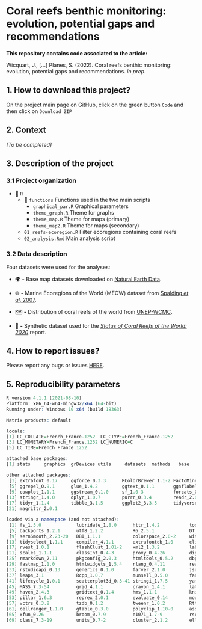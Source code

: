 # **Coral reefs benthic monitoring: evolution, potential gaps and recommendations**


**This repository contains code associated to the article:**

Wicquart, J., [...] Planes, S. (2022). Coral reefs benthic monitoring: evolution, potential gaps and recommendations. _in prep_.


## 1. How to download this project?

On the project main page on GitHub, click on the green button `Code` and then click on `Download ZIP`

## 2. Context

*[To be completed]*

## 3. Description of the project

### 3.1 Project organization

* :open_file_folder: `R`
  + :open_file_folder: `functions` Functions used in the two main scripts
    - `graphical_par.R` Graphical parameters
    - `theme_graph.R` Theme for graphs
    - `theme_map.R` Theme for maps (primary)
    - `theme_map2.R` Theme for maps (secondary)
  + `01_reefs-ecoregion.R` Filter ecoregions containing coral reefs
  + `02_analysis.Rmd` Main analysis script

### 3.2 Data description

Four datasets were used for the analyses:

* :earth_africa: **-** Base map datasets downloaded on [Natural Earth Data](https://www.naturalearthdata.com/downloads/10m-physical-vectors/).

* :globe_with_meridians: **-** Marine Ecoregions of the World (MEOW) dataset from [Spalding *et al*, 2007](https://academic.oup.com/bioscience/article/57/7/573/238419).

* :world_map:	**-** Distribution of coral reefs of the world from [UNEP-WCMC](https://data.unep-wcmc.org/datasets/1).

* :diving_mask:	**-** Synthetic dataset used for the [*Status of Coral Reefs of the World: 2020*](https://gcrmn.net/2020-report/) report.

## 4. How to report issues?

Please report any bugs or issues [HERE](https://github.com/JWicquart/monitoring_reefs/issues).


## 5. Reproducibility parameters

```R
R version 4.1.1 (2021-08-10)
Platform: x86_64-w64-mingw32/x64 (64-bit)
Running under: Windows 10 x64 (build 18363)

Matrix products: default

locale:
[1] LC_COLLATE=French_France.1252  LC_CTYPE=French_France.1252   
[3] LC_MONETARY=French_France.1252 LC_NUMERIC=C                  
[5] LC_TIME=French_France.1252    

attached base packages:
[1] stats     graphics  grDevices utils     datasets  methods   base     

other attached packages:
 [1] extrafont_0.17     ggforce_0.3.3      RColorBrewer_1.1-2 FactoMineR_2.4    
 [5] ggrepel_0.9.1      glue_1.4.2         ggtext_0.1.1       ggsflabel_0.0.1   
 [9] cowplot_1.1.1      ggstream_0.1.0     sf_1.0-3           forcats_0.5.1     
[13] stringr_1.4.0      dplyr_1.0.7        purrr_0.3.4        readr_2.0.2       
[17] tidyr_1.1.4        tibble_3.1.5       ggplot2_3.3.5      tidyverse_1.3.1   
[21] magrittr_2.0.1    

loaded via a namespace (and not attached):
 [1] fs_1.5.0             lubridate_1.8.0      httr_1.4.2           tools_4.1.1         
 [5] backports_1.2.1      utf8_1.2.2           R6_2.5.1             DT_0.19             
 [9] KernSmooth_2.23-20   DBI_1.1.1            colorspace_2.0-2     withr_2.4.2         
[13] tidyselect_1.1.1     compiler_4.1.1       extrafontdb_1.0      cli_3.0.1           
[17] rvest_1.0.1          flashClust_1.01-2    xml2_1.3.2           labeling_0.4.2      
[21] scales_1.1.1         classInt_0.4-3       proxy_0.4-26         digest_0.6.28       
[25] rmarkdown_2.11       pkgconfig_2.0.3      htmltools_0.5.2      dbplyr_2.1.1        
[29] fastmap_1.1.0        htmlwidgets_1.5.4    rlang_0.4.11         readxl_1.3.1        
[33] rstudioapi_0.13      generics_0.1.0       farver_2.1.0         jsonlite_1.7.2      
[37] leaps_3.1            Rcpp_1.0.7           munsell_0.5.0        fansi_0.5.0         
[41] lifecycle_1.0.1      scatterplot3d_0.3-41 stringi_1.7.5        yaml_2.2.1          
[45] MASS_7.3-54          grid_4.1.1           crayon_1.4.1         lattice_0.20-45     
[49] haven_2.4.3          gridtext_0.1.4       hms_1.1.1            knitr_1.36          
[53] pillar_1.6.3         reprex_2.0.1         evaluate_0.14        modelr_0.1.8        
[57] vctrs_0.3.8          tzdb_0.1.2           tweenr_1.0.2         Rttf2pt1_1.3.9      
[61] cellranger_1.1.0     gtable_0.3.0         polyclip_1.10-0      assertthat_0.2.1    
[65] xfun_0.26            broom_0.7.9          e1071_1.7-9          rsconnect_0.8.24    
[69] class_7.3-19         units_0.7-2          cluster_2.1.2        ellipsis_0.3.2
```
